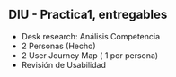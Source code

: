 ## DIU - Practica1, entregables




- Desk research: Análisis Competencia 
- 2 Personas (Hecho)
- 2 User Journey Map  ( 1 por persona)
- Revisión de Usabilidad 
